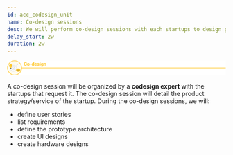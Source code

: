 ```yaml
---
id: acc_codesign_unit
name: Co-design sessions
desc: We will perform co-design sessions with each startups to design precisely your products.
delay_start: 2w
duration: 2w
---
```



![co-design](img/codesign.svg)

A co-design session will be organized by a **codesign expert** with the startups that request it.
The co-design session will detail the product strategy/service of the startup.
During the co-design sessions, we will: 
- define user stories
- list requirements
- define the prototype architecture
- create UI designs
- create hardware designs
